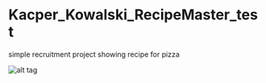 # Kacper_Kowalski_RecipeMaster_test
simple recruitment project showing recipe for pizza

![alt tag](https://user-images.githubusercontent.com/20172644/32224252-f598c33e-be40-11e7-9819-9cc2d67cc08c.png)
